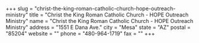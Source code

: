 +++
slug = "christ-the-king-roman-catholic-church-hope-outreach-ministry"
title = "Christ the King Roman Catholic Church - HOPE Outreach Ministry"
name = "Christ the King Roman Catholic Church - HOPE Outreach Ministry"
address = "1551 E Dana Ave."
city = "Mesa"
state = "AZ"
postal = "85204"
website = ""
phone = "480-964-1719"
fax = ""
+++
